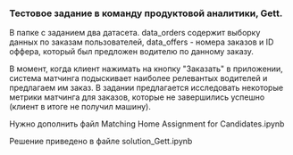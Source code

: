 ### Тестовое задание в команду продуктовой аналитики, Gett.

В папке с заданием два датасета. data_orders содержит выборку данных по заказам пользователей, data_offers - номера заказов и ID оффера, который был предложен водителю по данному заказу.

В момент, когда клиент нажимать на кнопку "Заказать" в приложении, система матчинга подыскивает наиболее релевантых водителей и предлагаем им заказ. В задании предлагается исследовать некоторые метрики матчинга для заказов, которые не завершились успешно (клиент в итоге не получил машину).

Нужно дополнить файл Matching Home Assignment for Candidates.ipynb

Решение приведено в файле solution_Gett.ipynb
